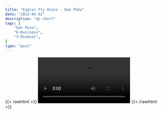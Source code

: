 ```yaml
---
title: "Eagles Fly Alone - Dan Peña"
date: "2022-04-02"
description: "dp short"
tags: [
    "Dan Pena",
    "6-Business",
    "3-Mindset",
]
type: "post"
---
```

{{< rawhtml >}}
    <video width="auto" height="auto" controls>
        <source src="https://clips.dev00ps.com/Dan%20Pena/Dan%20Pe%C3%B1a%20On%20Why%20Elon%20Musk%20Has%20No%20Friends%F0%9F%A4%AF.mp4" type="video/mp4"> 
    </video>
{{< /rawhtml >}}